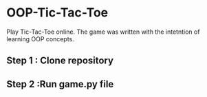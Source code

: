 # OOP-Tic-Tac-Toe
Play Tic-Tac-Toe online. The game was written with the intetntion of learning OOP concepts.

## Step 1 : Clone repository
## Step 2 :Run game.py file
